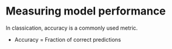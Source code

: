 # Measuring model performance

In classication, accuracy is a commonly used metric.

- Accuracy = Fraction of correct predictions


